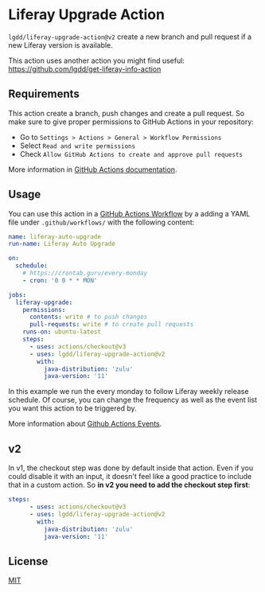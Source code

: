 # Liferay Upgrade Action

`lgdd/liferay-upgrade-action@v2` create a new branch and pull request if a new Liferay version is available.

This action uses another action you might find useful: https://github.com/lgdd/get-liferay-info-action

## Requirements

This action create a branch, push changes and create a pull request. So make sure to give proper permissions to GitHub Actions in your repository:

- Go to `Settings > Actions > General > Workflow Permissions`
- Select `Read and write permissions`
- Check `Allow GitHub Actions to create and approve pull requests`

More information in [GitHub Actions documentation](https://docs.github.com/en/repositories/managing-your-repositorys-settings-and-features/enabling-features-for-your-repository/managing-github-actions-settings-for-a-repository#configuring-the-default-github_token-permissions).

## Usage

You can use this action in a [GitHub Actions Workflow](https://help.github.com/en/articles/about-github-actions) by a adding a YAML file under `.github/workflows/` with the following content:

```yaml
name: liferay-auto-upgrade
run-name: Liferay Auto Upgrade

on:
  schedule:
    # https://crontab.guru/every-monday
    - cron: '0 0 * * MON'

jobs:
  liferay-upgrade:
    permissions:
      contents: write # to push changes
      pull-requests: write # to create pull requests
    runs-on: ubuntu-latest
    steps:
      - uses: actions/checkout@v3
      - uses: lgdd/liferay-upgrade-action@v2
        with:
          java-distribution: 'zulu'
          java-version: '11'
```

In this example we run the every monday to follow Liferay weekly release schedule. Of course, you can change the frequency as well as the event list you want this action to be triggered by.

More information about [Github Actions Events](https://docs.github.com/en/actions/using-workflows/events-that-trigger-workflows).

## v2

In v1, the checkout step was done by default inside that action. Even if you could disable it with an input, it doesn't feel like a good practice to include that in a custom action. So **in v2 you need to add the checkout step first**:

```yaml
steps:
      - uses: actions/checkout@v3
      - uses: lgdd/liferay-upgrade-action@v2
        with:
          java-distribution: 'zulu'
          java-version: '11'
```

## License

[MIT](LICENSE)
